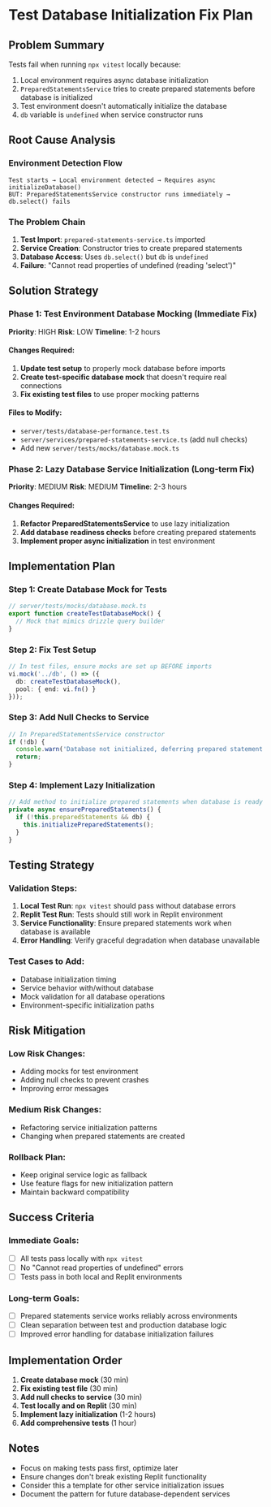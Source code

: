 
# Test Database Initialization Fix Plan

## Problem Summary
Tests fail when running `npx vitest` locally because:
1. Local environment requires async database initialization
2. `PreparedStatementsService` tries to create prepared statements before database is initialized
3. Test environment doesn't automatically initialize the database
4. `db` variable is `undefined` when service constructor runs

## Root Cause Analysis

### Environment Detection Flow
```
Test starts → Local environment detected → Requires async initializeDatabase()
BUT: PreparedStatementsService constructor runs immediately → db.select() fails
```

### The Problem Chain
1. **Test Import**: `prepared-statements-service.ts` imported
2. **Service Creation**: Constructor tries to create prepared statements
3. **Database Access**: Uses `db.select()` but `db` is `undefined`
4. **Failure**: "Cannot read properties of undefined (reading 'select')"

## Solution Strategy

### Phase 1: Test Environment Database Mocking (Immediate Fix)
**Priority**: HIGH
**Risk**: LOW
**Timeline**: 1-2 hours

#### Changes Required:
1. **Update test setup** to properly mock database before imports
2. **Create test-specific database mock** that doesn't require real connections
3. **Fix existing test files** to use proper mocking patterns

#### Files to Modify:
- `server/tests/database-performance.test.ts`
- `server/services/prepared-statements-service.ts` (add null checks)
- Add new `server/tests/mocks/database.mock.ts`

### Phase 2: Lazy Database Service Initialization (Long-term Fix)
**Priority**: MEDIUM
**Risk**: MEDIUM
**Timeline**: 2-3 hours

#### Changes Required:
1. **Refactor PreparedStatementsService** to use lazy initialization
2. **Add database readiness checks** before creating prepared statements
3. **Implement proper async initialization** in test environment

## Implementation Plan

### Step 1: Create Database Mock for Tests
```typescript
// server/tests/mocks/database.mock.ts
export function createTestDatabaseMock() {
  // Mock that mimics drizzle query builder
}
```

### Step 2: Fix Test Setup
```typescript
// In test files, ensure mocks are set up BEFORE imports
vi.mock('../db', () => ({
  db: createTestDatabaseMock(),
  pool: { end: vi.fn() }
}));
```

### Step 3: Add Null Checks to Service
```typescript
// In PreparedStatementsService constructor
if (!db) {
  console.warn('Database not initialized, deferring prepared statement creation');
  return;
}
```

### Step 4: Implement Lazy Initialization
```typescript
// Add method to initialize prepared statements when database is ready
private async ensurePreparedStatements() {
  if (!this.preparedStatements && db) {
    this.initializePreparedStatements();
  }
}
```

## Testing Strategy

### Validation Steps:
1. **Local Test Run**: `npx vitest` should pass without database errors
2. **Replit Test Run**: Tests should still work in Replit environment
3. **Service Functionality**: Ensure prepared statements work when database is available
4. **Error Handling**: Verify graceful degradation when database unavailable

### Test Cases to Add:
- Database initialization timing
- Service behavior with/without database
- Mock validation for all database operations
- Environment-specific initialization paths

## Risk Mitigation

### Low Risk Changes:
- Adding mocks for test environment
- Adding null checks to prevent crashes
- Improving error messages

### Medium Risk Changes:
- Refactoring service initialization patterns
- Changing when prepared statements are created

### Rollback Plan:
- Keep original service logic as fallback
- Use feature flags for new initialization pattern
- Maintain backward compatibility

## Success Criteria

### Immediate Goals:
- [ ] All tests pass locally with `npx vitest`
- [ ] No "Cannot read properties of undefined" errors
- [ ] Tests pass in both local and Replit environments

### Long-term Goals:
- [ ] Prepared statements service works reliably across environments
- [ ] Clean separation between test and production database logic
- [ ] Improved error handling for database initialization failures

## Implementation Order

1. **Create database mock** (30 min)
2. **Fix existing test file** (30 min)
3. **Add null checks to service** (30 min)
4. **Test locally and on Replit** (30 min)
5. **Implement lazy initialization** (1-2 hours)
6. **Add comprehensive tests** (1 hour)

## Notes

- Focus on making tests pass first, optimize later
- Ensure changes don't break existing Replit functionality
- Consider this a template for other service initialization issues
- Document the pattern for future database-dependent services
